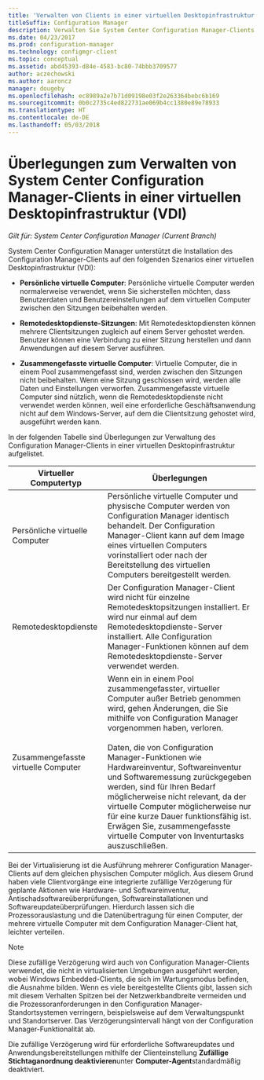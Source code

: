```yaml
---
title: 'Verwalten von Clients in einer virtuellen Desktopinfrastruktur (VDI) '
titleSuffix: Configuration Manager
description: Verwalten Sie System Center Configuration Manager-Clients in einer virtuellen Desktopinfrastruktur (VDI).
ms.date: 04/23/2017
ms.prod: configuration-manager
ms.technology: configmgr-client
ms.topic: conceptual
ms.assetid: abd45393-d84e-4583-bc80-74bbb3709577
author: aczechowski
ms.author: aaroncz
manager: dougeby
ms.openlocfilehash: ec8989a2e7b71d09198e03f2e263364bebc6b169
ms.sourcegitcommit: 0b0c2735c4ed822731ae069b4cc1380e89e78933
ms.translationtype: HT
ms.contentlocale: de-DE
ms.lasthandoff: 05/03/2018
---
```

# <a name="considerations-for-managing-system-center-configuration-manager-clients--in-a-virtual-desktop-infrastructure-vdi"></a>Überlegungen zum Verwalten von System Center Configuration Manager-Clients in einer virtuellen Desktopinfrastruktur (VDI)

*Gilt für: System Center Configuration Manager (Current Branch)*

System Center Configuration Manager unterstützt die Installation des Configuration Manager-Clients auf den folgenden Szenarios einer virtuellen Desktopinfrastruktur (VDI):  

-   **Persönliche virtuelle Computer**: Persönliche virtuelle Computer werden normalerweise verwendet, wenn Sie sicherstellen möchten, dass Benutzerdaten und Benutzereinstellungen auf dem virtuellen Computer zwischen den Sitzungen beibehalten werden.  

-   **Remotedesktopdienste-Sitzungen**: Mit Remotedesktopdiensten können mehrere Clientsitzungen zugleich auf einem Server gehostet werden. Benutzer können eine Verbindung zu einer Sitzung herstellen und dann Anwendungen auf diesem Server ausführen.  

-   **Zusammengefasste virtuelle Computer**: Virtuelle Computer, die in einem Pool zusammengefasst sind, werden zwischen den Sitzungen nicht beibehalten. Wenn eine Sitzung geschlossen wird, werden alle Daten und Einstellungen verworfen. Zusammengefasste virtuelle Computer sind nützlich, wenn die Remotedesktopdienste nicht verwendet werden können, weil eine erforderliche Geschäftsanwendung nicht auf dem Windows-Server, auf dem die Clientsitzung gehostet wird, ausgeführt werden kann.  

 In der folgenden Tabelle sind Überlegungen zur Verwaltung des Configuration Manager-Clients in einer virtuellen Desktopinfrastruktur aufgelistet.  

|Virtueller Computertyp|Überlegungen|  
|--------------------------|--------------------|  
|Persönliche virtuelle Computer|Persönliche virtuelle Computer und physische Computer werden von Configuration Manager identisch behandelt. Der Configuration Manager-Client kann auf dem Image eines virtuellen Computers vorinstalliert oder nach der Bereitstellung des virtuellen Computers bereitgestellt werden.|  
|Remotedesktopdienste|Der Configuration Manager-Client wird nicht für einzelne Remotedesktopsitzungen installiert. Er wird nur einmal auf dem Remotedesktopdienste-Server installiert. Alle Configuration Manager-Funktionen können auf dem Remotedesktopdienste-Server verwendet werden.|  
|Zusammengefasste virtuelle Computer|Wenn ein in einem Pool zusammengefasster, virtueller Computer außer Betrieb genommen wird, gehen Änderungen, die Sie mithilfe von Configuration Manager vorgenommen haben, verloren.<br /><br /> Daten, die von Configuration Manager-Funktionen wie Hardwareinventur, Softwareinventur und Softwaremessung zurückgegeben werden, sind für Ihren Bedarf möglicherweise nicht relevant, da der virtuelle Computer möglicherweise nur für eine kurze Dauer funktionsfähig ist. Erwägen Sie, zusammengefasste virtuelle Computer von Inventurtasks auszuschließen.|  

 Bei der Virtualisierung ist die Ausführung mehrerer Configuration Manager-Clients auf dem gleichen physischen Computer möglich. Aus diesem Grund haben viele Clientvorgänge eine integrierte zufällige Verzögerung für geplante Aktionen wie Hardware- und Softwareinventur, Antischadsoftwareüberprüfungen, Softwareinstallationen und Softwareupdateüberprüfungen. Hierdurch lassen sich die Prozessorauslastung und die Datenübertragung für einen Computer, der mehrere virtuelle Computer mit dem Configuration Manager-Client hat, leichter verteilen.  

> [!NOTE]  
>  Diese zufällige Verzögerung wird auch von Configuration Manager-Clients verwendet, die nicht in virtualisierten Umgebungen ausgeführt werden, wobei Windows Embedded-Clients, die sich im Wartungsmodus befinden, die Ausnahme bilden. Wenn es viele bereitgestellte Clients gibt, lassen sich mit diesem Verhalten Spitzen bei der Netzwerkbandbreite vermeiden und die Prozessoranforderungen in den Configuration Manager-Standortsystemen verringern, beispielsweise auf dem Verwaltungspunkt und Standortserver. Das Verzögerungsintervall hängt von der Configuration Manager-Funktionalität ab.  
>   
>  Die zufällige Verzögerung wird für erforderliche Softwareupdates und Anwendungsbereitstellungen mithilfe der Clienteinstellung **Zufällige Stichtaganordnung deaktivieren**unter **Computer-Agent**standardmäßig deaktiviert.
